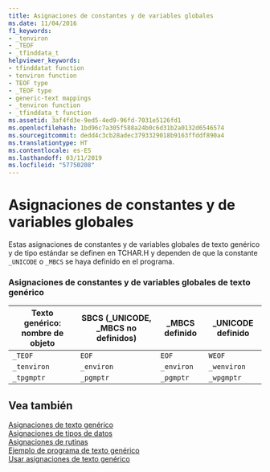 ```yaml
---
title: Asignaciones de constantes y de variables globales
ms.date: 11/04/2016
f1_keywords:
- _tenviron
- _TEOF
- _tfinddata_t
helpviewer_keywords:
- tfinddatat function
- tenviron function
- TEOF type
- _TEOF type
- generic-text mappings
- _tenviron function
- _tfinddata_t function
ms.assetid: 3af4fd3e-9ed5-4ed9-96fd-7031e5126fd1
ms.openlocfilehash: 1bd96c7a305f588a24b0c6d31b2a0132d6546574
ms.sourcegitcommit: dedd4c3cb28adec3793329018b9163ffddf890a4
ms.translationtype: HT
ms.contentlocale: es-ES
ms.lasthandoff: 03/11/2019
ms.locfileid: "57750208"
---
```

# <a name="constant-and-global-variable-mappings"></a>Asignaciones de constantes y de variables globales

Estas asignaciones de constantes y de variables globales de texto genérico y de tipo estándar se definen en TCHAR.H y dependen de que la constante `_UNICODE` o `_MBCS` se haya definido en el programa.

### <a name="generic-text-constant-and-global-variable-mappings"></a>Asignaciones de constantes y de variables globales de texto genérico

|Texto genérico: nombre de objeto|SBCS (_UNICODE, _MBCS no definidos)|_MBCS definido|_UNICODE definido|
|----------------------------------|--------------------------------------------|--------------------|-----------------------|
|`_TEOF`|`EOF`|`EOF`|`WEOF`|
|`_tenviron`|`_environ`|`_environ`|`_wenviron`|
|`_tpgmptr`|`_pgmptr`|`_pgmptr`|`_wpgmptr`|

## <a name="see-also"></a>Vea también

[Asignaciones de texto genérico](../c-runtime-library/generic-text-mappings.md)<br/>
[Asignaciones de tipos de datos](../c-runtime-library/data-type-mappings.md)<br/>
[Asignaciones de rutinas](../c-runtime-library/routine-mappings.md)<br/>
[Ejemplo de programa de texto genérico](../c-runtime-library/a-sample-generic-text-program.md)<br/>
[Usar asignaciones de texto genérico](../c-runtime-library/using-generic-text-mappings.md)
